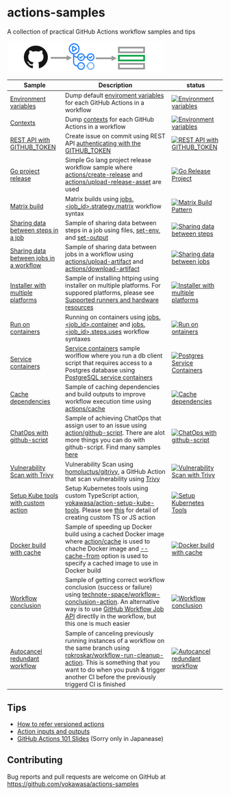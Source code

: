 # actions-samples

A collection of practical GitHub Actions workflow samples and tips


![](assets/logo.png)



| Sample | Description | status |
| ---- | ---- | ---- |
| [Environment variables](.github/workflows/env.yml) | Dump default [enviroment variables](https://docs.github.com/en/actions/configuring-and-managing-workflows/using-environment-variables) for each GitHub Actions in a workflow | [![Environment variables](https://github.com/yokawasa/actions-samples/workflows/Environment%20variables/badge.svg)](https://github.com/yokawasa/actions-samples/actions?query=workflow%3A%22Environment+variables%22) |
| [Contexts](.github/workflows/contexts.yml) | Dump [contexts](https://docs.github.com/en/actions/reference/context-and-expression-syntax-for-github-actions#contexts) for each GitHub Actions in a workflow | [![Environment variables](https://github.com/yokawasa/actions-samples/workflows/Contexts/badge.svg)](https://github.com/yokawasa/actions-samples/actions?query=workflow%3A%22Contexts%22) |
| [REST API with GITHUB_TOKEN](.github/workflows/github-token.yml) | Create issue on commit using REST API [authenticating with the GITHUB_TOKEN](https://docs.github.com/en/actions/configuring-and-managing-workflows/authenticating-with-the-github_token) | [![REST API with GITHUB_TOKEN](https://github.com/yokawasa/actions-samples/workflows/REST%20API%20with%20GITHUB_TOKEN/badge.svg)](https://github.com/yokawasa/actions-samples/actions?query=workflow%3A%22REST+API+with+GITHUB_TOKEN%22) |
| [Go project release](.github/workflows/go-release.yml) |  Simple Go lang project release workflow sample where [actions/create-release](https://github.com/actions/create-release) and [actions/upload-release-asset](https://github.com/actions/upload-release-asset) are used | [![Go Release Project](https://github.com/yokawasa/actions-samples/workflows/Go%20Release%20Project/badge.svg)](https://github.com/yokawasa/actions-samples/actions?query=workflow%3A%22Go+release+project%22) |
| [Matrix build](.github/workflows/matrix.yml) | Matrix builds using [jobs.<job_id>.strategy.matrix](https://docs.github.com/en/actions/reference/workflow-syntax-for-github-actions#jobsjob_idstrategymatrix) workflow syntax  | [![Matrix Build Pattern](https://github.com/yokawasa/actions-samples/workflows/Matrix%20Build%20Pattern/badge.svg)](https://github.com/yokawasa/actions-samples/actions?query=workflow%3A%22Matrix+build+pattern%22)|
| [Sharing data between steps in a job](.github/workflows/share-data-steps.yml) | Sample of sharing data between steps in a job using files, [set-env](https://docs.github.com/en/actions/reference/workflow-commands-for-github-actions#setting-an-environment-variable), and [set-output](https://docs.github.com/en/actions/reference/workflow-commands-for-github-actions#setting-an-output-parameter) | [![Sharing data between steps](https://github.com/yokawasa/actions-samples/workflows/Sharing%20data%20between%20steps/badge.svg)](https://github.com/yokawasa/actions-samples/actions?query=workflow%3A%22Sharing+data+between+steps%22) |
| [Sharing data between jobs in a workflow](.github/workflows/share-data-jobs.yml) | Sample of sharing data between jobs in a workflow using [actions/upload-artifact](https://github.com/actions/upload-artifact) and [actions/download-artifact](https://github.com/actions/download-artifact) | [![Sharing data between jobs](https://github.com/yokawasa/actions-samples/workflows/Sharing%20data%20between%20jobs/badge.svg)](https://github.com/yokawasa/actions-samples/actions?query=workflow%3A%22Sharing+data+between+jobs%22) |
| [Installer with multiple platforms](.github/workflows/installer.yml) | Sample of installing httping using installer on multiple platforms. For suppored platforms, please see [Supported runners and hardware resources](https://docs.github.com/en/actions/reference/virtual-environments-for-github-hosted-runners#supported-runners-and-hardware-resources) | [![Installer with multiple platforms](https://github.com/yokawasa/actions-samples/workflows/Installer%20with%20multiple%20platforms/badge.svg)](https://github.com/yokawasa/actions-samples/actions?query=workflow%3A%22Installer+with+multiple+platforms%22) |
| [Run on containers](.github/workflows/run-on-containers.yml) | Running on containers using [jobs.<job_id>.container](https://docs.github.com/en/actions/reference/workflow-syntax-for-github-actions#jobsjob_idcontainer) and [jobs.<job_id>.steps.uses](https://docs.github.com/en/actions/reference/workflow-syntax-for-github-actions#jobsjob_idstepsuses) workflow syntaxes | [![Run on ontainers](https://github.com/yokawasa/actions-samples/workflows/Run%20on%20ontainers/badge.svg)](https://github.com/yokawasa/actions-samples/actions?query=workflow%3A%22Run+on+ontainers%22)|
| [Service containers](.github/workflows/service-containers.yml) | [Service containers](https://docs.github.com/en/actions/configuring-and-managing-workflows/about-service-containers) sample worlflow where you run a db client script that requires access to a Postgres database using [PostgreSQL service containers](https://docs.github.com/en/actions/configuring-and-managing-workflows/creating-postgresql-service-containers) | [![Postgres Service Containers](https://github.com/yokawasa/actions-samples/workflows/Postgres%20Service%20Containers/badge.svg)](https://github.com/yokawasa/actions-samples/actions?query=workflow%3A%22Postgres+Service+Containers%22) |
| [Cache dependencies](.github/workflows/cache.yml) | Sample of caching dependencies and build outputs to improve workflow execution time using [actions/cache](https://github.com/actions/cache) | [![Cache dependencies](https://github.com/yokawasa/actions-samples/workflows/Cache%20dependencies/badge.svg)](https://github.com/yokawasa/actions-samples/actions?query=workflow%3A%22Cache+dependencies%22) |
| [ChatOps with github-script](.github/workflows/github-script-chatops.yml) | Sample of achieving ChatOps that assign user to an issue using [action/github-script](https://github.com/actions/github-script). There are alot more things you can do with github-script. Find many samples [here](https://github.com/actions/github-script) | [![ChatOps with github-script](https://github.com/yokawasa/actions-samples/workflows/ChatOps%20with%20github-script/badge.svg)](https://github.com/yokawasa/actions-samples/actions?query=workflow%3A%22ChatOps+with+github-script%22)|
| [Vulnerability Scan with Trivy](.github/workflows/trivy-scan.yml) | Vulnerability Scan using [homoluctus/gitrivy](https://github.com/homoluctus/gitrivy), a GitHub Action that scan vulnerability using [Trivy](https://github.com/aquasecurity/trivy) |[![Vulnerability Scan with Trivy](https://github.com/yokawasa/actions-samples/workflows/Vulnerability%20Scan%20with%20Trivy/badge.svg)](https://github.com/yokawasa/actions-samples/actions?query=workflow%3A%22Vulnerability+Scan+with+Trivy%22) |
| [Setup Kube tools with custom action](.github/workflows/setup-kube-tools.yml) | Setup Kubernetes tools using custom TypeScript action, [yokawasa/action-setup-kube-tools](https://github.com/yokawasa/action-setup-kube-tools). Please see [this](https://docs.github.com/en/actions/creating-actions/creating-a-javascript-action) for detail of creating custom TS or JS action | [![Setup Kubernetes Tools](https://github.com/yokawasa/actions-samples/workflows/Setup%20Kubernetes%20Tools/badge.svg)](https://github.com/yokawasa/actions-samples/actions?query=workflow%3A%22Setup+Kubernetes+Tools%22) |
| [Docker build with cache](.github/workflows/docker-build-cache.yml) | Sample of speeding up Docker build using a cached Docker image where [action/cache](https://github.com/actions/cache) is used to chache Docker image and [--cache-from](https://cloud.google.com/cloud-build/docs/speeding-up-builds) option is used to specify a cached image to use in Docker build | [![Docker build with cache](https://github.com/yokawasa/actions-samples/workflows/Docker%20build%20with%20cache/badge.svg)](https://github.com/yokawasa/actions-samples/actions?query=workflow%3A%22Docker+build+with+cache%22) |
| [Workflow conclusion](.github/workflows/workflow-conclusion.yml) | Sample of getting correct workflow conclusion (success or failure) using [technote-space/workflow-conclusion-action](https://github.com/technote-space/workflow-conclusion-action). An alternative way is to use [GitHub Workflow Job API](https://developer.github.com/v3/actions/workflow-jobs/) directlly in the workflow, but this one is much easier | [![Workflow conclusion](https://github.com/yokawasa/actions-samples/workflows/Workflow%20conclusion/badge.svg)](https://github.com/yokawasa/actions-samples/actions?query=workflow%3A%22Workflow+conclusion%22) |
| [Autocancel redundant workflow](.github/workflows/autocancel-workflow.yml) | Sample of canceling previously running instances of a workflow on the same branch using [rokroskar/workflow-run-cleanup-action](https://github.com/rokroskar/workflow-run-cleanup-action). This is something that you want to do when you push & trigger another CI before the previously triggerd CI is finished | [![Autocancel redundant workflow](https://github.com/yokawasa/actions-samples/workflows/Autocancel%20redundant%20workflow/badge.svg)](https://github.com/yokawasa/actions-samples/actions?query=workflow%3A%22Autocancel+redundant+workflow%22) |

## Tips
- [How to refer versioned actions](docs/versioned-actions.md)
- [Action inputs and outputs](docs/action-inputs-outputs.md)
- [GitHub Actions 101 Slides](https://speakerdeck.com/yokawasa/zozotechbook1-ch03-githubactions) (Sorry only in Japanease)

## Contributing
Bug reports and pull requests are welcome on GitHub at https://github.com/yokawasa/actions-samples
